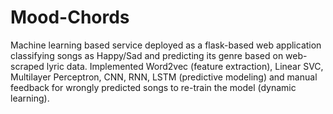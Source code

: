 # Mood-Chords
Machine learning based service deployed as a flask-based web application classifying songs as Happy/Sad and predicting its genre based on web-scraped lyric data. Implemented Word2vec (feature extraction), Linear SVC, Multilayer Perceptron, CNN, RNN, LSTM (predictive modeling) and manual feedback for wrongly predicted songs to re-train the model (dynamic learning). 
